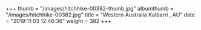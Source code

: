 +++
thumb = "/images/hitchhike-00382-thumb.jpg"
albumthumb = "/images/hitchhike-00382.jpg"
title = "Western Australia Kalbarri , AU"
date = "2019:11:03 12:46:36"
weight = 382
+++
